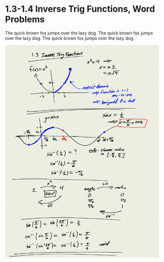 # 1.3-1.4 Inverse Trig Functions, Word Problems

The quick brown fox jumps over the lazy dog.
The quick brown fox jumps over the lazy dog.
The quick brown fox jumps over the lazy dog.

![](0.jpg)

